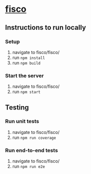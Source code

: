 # [fisco](https://fisco.social/)

## Instructions to run locally
### Setup 
1. navigate to fisco/fisco/
2. run ``npm install``
3. run ``npm build``

### Start the server
1. navigate to fisco/fisco/
2. run ``npm start``

## Testing
### Run unit tests
1. navigate to fisco/fisco/
2. run ``npm run coverage``

### Run end-to-end tests
1. navigate to fisco/fisco/
2. run ``npm run e2e``
